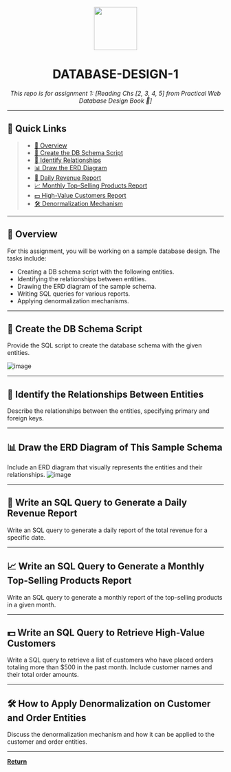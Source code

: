 <p align="center">
  <img src="https://cdn-icons-png.flaticon.com/512/6295/6295417.png" width="100" />
</p>
<p align="center">
    <h1 align="center">DATABASE-DESIGN-1</h1>
</p>
<p align="center">
    <em>This repo is for assignment 1: [Reading Chs [2, 3, 4, 5] from Practical Web Database Design Book 📖]</em>
</p>
<hr>

## 🔗 Quick Links

> - [📍 Overview](#-overview)
> - [📄 Create the DB Schema Script](#-create-the-db-schema-script)
> - [🔗 Identify Relationships](#-identify-the-relationships-between-entities)
> - [📊 Draw the ERD Diagram](#-draw-the-erd-diagram-of-This-Sample-Schema)
> - [📅 Daily Revenue Report](#-Write-an-SQL-Query-to-Generate-a-Daily-Revenue-Report)
> - [📈 Monthly Top-Selling Products Report](#-write-an-sql-query-to-generate-a-monthly-top-selling-products-report)
> - [💵 High-Value Customers Report](#-write-an-sql-query-to-retrieve-high-value-customers)
> - [🛠️ Denormalization Mechanism](#-how-to-apply-denormalization-on-customer-and-order-entities)

---

## 📍 Overview

For this assignment, you will be working on a sample database design. The tasks include:

- Creating a DB schema script with the following entities.
- Identifying the relationships between entities.
- Drawing the ERD diagram of the sample schema.
- Writing SQL queries for various reports.
- Applying denormalization mechanisms.

---

## 📄 Create the DB Schema Script

Provide the SQL script to create the database schema with the given entities.


![image](https://github.com/user-attachments/assets/b6c33a5e-343b-4c83-bb8a-2023241cdf47)


---

## 🔗 Identify the Relationships Between Entities

Describe the relationships between the entities, specifying primary and foreign keys.

---

## 📊 Draw the ERD Diagram of This Sample Schema

Include an ERD diagram that visually represents the entities and their relationships.
![image](https://github.com/user-attachments/assets/431e81f4-7bc3-427a-8e88-95a2ffd951f9)


---

## 📅 Write an SQL Query to Generate a Daily Revenue Report

Write an SQL query to generate a daily report of the total revenue for a specific date.

---

## 📈 Write an SQL Query to Generate a Monthly Top-Selling Products Report

Write an SQL query to generate a monthly report of the top-selling products in a given month.

---

## 💵 Write an SQL Query to Retrieve High-Value Customers

Write a SQL query to retrieve a list of customers who have placed orders totaling more than $500 in the past month. Include customer names and their total order amounts.

---

## 🛠️ How to Apply Denormalization on Customer and Order Entities

Discuss the denormalization mechanism and how it can be applied to the customer and order entities.

---

[**Return**](#-quick-links)
